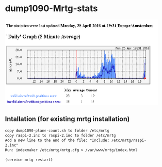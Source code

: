 # dump1090-Mrtg-stats

![alt tag](https://github.com/rvdhoek/dump1090-Mrtg-stats/blob/master/printscreen.png)

Intallation (for existing mrtg installation)
-----------
```
copy dump1090-plane-count.sh to folder /etc/mrtg
copy raspi-2.inc to raspi-2.inc to folder /etc/mrtg
Add a new line to the end of the file: "Include: /etc/mrtg/raspi-2.inc"  
Run: indexmaker /etc/mrtg/mrtg.cfg > /var/www/mrtg/index.html

(service mrtg restart)

